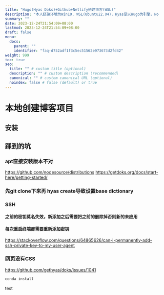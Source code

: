 ```yaml
---
title: "Hugo(Hyas Doks)+Github+Netlify搭建博客(WSL)"
description: "本人搭建环境为Win10, WSL(Ubuntu22.04)，Hyas是以Hugo为引擎，Node.js作框架的网站构建工具，Doks是Hyas的官方主题，本文使用它来搭建博客。"
summary: ""
date: 2023-12-24T21:54:09+08:00
lastmod: 2023-12-24T21:54:09+08:00
draft: false
menu:
  docs:
    parent: ""
    identifier: "faq-d752adf1f3c5ec51562e973673d2fd42"
weight: 999
toc: true
seo:
  title: "" # custom title (optional)
  description: "" # custom description (recommended)
  canonical: "" # custom canonical URL (optional)
  noindex: false # false (default) or true
---
```


# 本地创建博客项目
## 安装
## 踩到的坑
### apt直接安装版本不对
https://github.com/nodesource/distributions
https://getdoks.org/docs/start-here/getting-started/
### 先git clone下来再 hyas create导致设置base dictionary
### SSH
#### 之前的密钥莫名失效，新添加之后需要把之前的删除掉否则新的未应用
#### 每次重启终端都需要重新添加密钥
https://stackoverflow.com/questions/64865626/can-i-permanently-add-ssh-private-key-to-my-user-agent
### 网页没有CSS

https://github.com/gethyas/doks/issues/1041

```bash
conda install 
```

test
